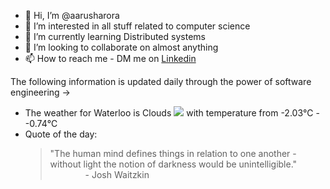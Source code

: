 - 👋 Hi, I’m @aarusharora
- 👀 I’m interested in all stuff related to computer science
- 🌱 I’m currently learning Distributed systems
- 💞️ I’m looking to collaborate on almost anything
- 📫 How to reach me - DM me on [Linkedin](https://www.linkedin.com/in/aarusharora789/)

The following information is updated daily through the power of software engineering ->
- The weather for Waterloo is Clouds ![](https://openweathermap.org/img/wn/04d.png) with temperature from -2.03℃ - -0.74℃
- Quote of the day:  
	> "The human mind defines things in relation to one another - without light the notion of darkness would be unintelligible."  
	> &emsp;&emsp;&emsp;&emsp;- Josh Waitzkin
